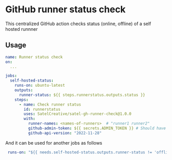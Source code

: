 # GitHub runner status check 
This centralized GitHub action checks status (online, offline) of a self hosted runnner 

## Usage 
```yml
name: Runner status check
on:
  ... 

jobs:
  self-hosted-status:
    runs-on: ubuntu-latest
    outputs:
      runner-status: ${{ steps.runnerstatus.outputs.status }}
    steps:
      - name: Check runner status
        id: runnerstatus
        uses: SatelCreative/satel-gh-runner-check@1.0.0
        with: 
          runner-names: <names-of-runners>  # "runner1 runner2"       
          github-admin-token: ${{ secrets.ADMIN_TOKEN }} # Should have access to manage runner
          github-api-version: "2022-11-28"
```
        
And it can be used for another jobs as follows
```yml
 runs-on: "${{ needs.self-hosted-status.outputs.runner-status != 'offline' && 'self-hosted' || 'ubuntu-latest' }}"
```